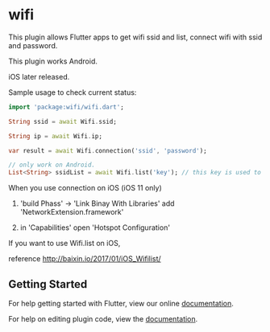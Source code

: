 # wifi

This plugin allows Flutter apps to get wifi ssid and list, connect wifi with ssid and password.

This plugin works Android.

iOS later released.



Sample usage to check current status:

```dart
import 'package:wifi/wifi.dart';

String ssid = await Wifi.ssid;

String ip = await Wifi.ip;

var result = await Wifi.connection('ssid', 'password');

// only work on Android.
List<String> ssidList = await Wifi.list('key'); // this key is used to filter
```
When you use connection on iOS (iOS 11 only)

1.  'build Phass' -> 'Link Binay With Libraries' add 'NetworkExtension.framework'

2. in 'Capabilities' open 'Hotspot Configuration'


If you want to use Wifi.list on iOS, 

reference http://baixin.io/2017/01/iOS_Wifilist/

## Getting Started

For help getting started with Flutter, view our online
[documentation](https://flutter.io/).

For help on editing plugin code, view the [documentation](https://flutter.io/developing-packages/#edit-plugin-package).
